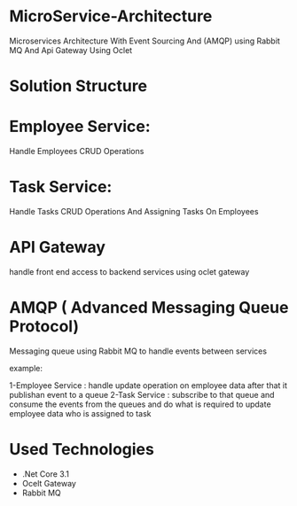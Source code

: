 # MicroService-Architecture
Microservices Architecture With Event Sourcing And (AMQP) using Rabbit MQ And Api Gateway Using Oclet


# Solution Structure

# Employee Service:
Handle Employees CRUD Operations

# Task Service:
Handle Tasks CRUD Operations And Assigning Tasks On Employees


# API Gateway

handle front end access to backend services using oclet gateway


# AMQP ( Advanced Messaging Queue Protocol)

Messaging queue using Rabbit MQ to handle events between services

example:

1-Employee Service : handle update operation  on employee data after that it publishan event to a queue
2-Task Service : subscribe to that queue and consume the events from the queues and do what is required to update employee data who is assigned to task


# Used Technologies

- .Net Core 3.1
- Ocelt Gateway
- Rabbit MQ
